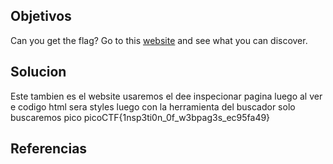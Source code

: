 ## Objetivos
Can you get the flag? Go to this [website](http://saturn.picoctf.net:55983/) and see what you can discover.

## Solucion
Este tambien es el website usaremos el dee inspecionar pagina luego al ver e
codigo html sera styles luego con la herramienta del buscador solo buscaremos pico
picoCTF{1nsp3ti0n_0f_w3bpag3s_ec95fa49}
## Referencias
